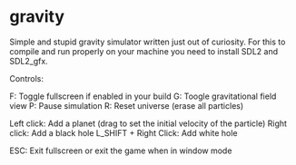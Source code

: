 # gravity

Simple and stupid gravity simulator written just out of curiosity. For this to compile and run properly on your machine you need to install SDL2 and SDL2_gfx.


Controls:

F: Toggle fullscreen if enabled in your build
G: Toogle gravitational field view
P: Pause simulation
R: Reset universe (erase all particles)

Left click: Add a planet (drag to set the initial velocity of the particle)
Right click: Add a black hole
L_SHIFT + Right Click: Add white hole

ESC: Exit fullscreen or exit the game when in window mode
